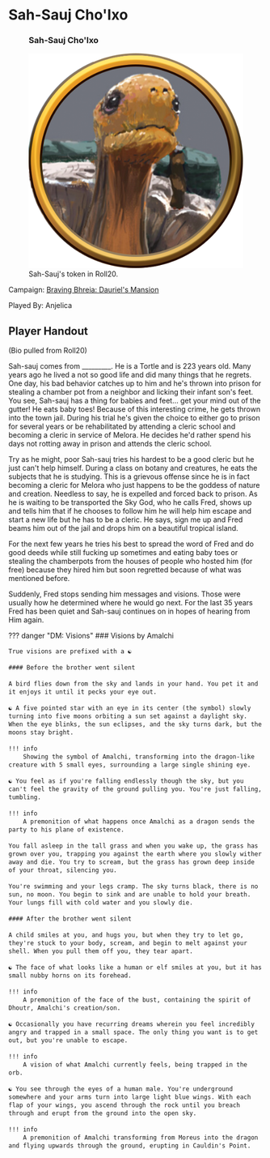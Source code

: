 # Sah-Sauj Cho'Ixo

<figure class="infobox right">
  <h3>Sah-Sauj Cho'Ixo</h3>
  <img src="/assets/images/sah-sauj.png" />
  <figcaption>
    Sah-Sauj's token in Roll20.
  </figcaption>
</figure>

Campaign: [Braving Bhreia: Dauriel's Mansion](../dauriels-mansion-roll20.md)

Played By: Anjelica

## Player Handout

(Bio pulled from Roll20)

Sah-sauj comes from _________. He is a Tortle and is 223 years old. Many years ago he lived a not so good life and did many things that he regrets. One day, his bad behavior catches up to him and he's thrown into prison for stealing a chamber pot from a neighbor and licking their infant son's feet. You see, Sah-sauj has a thing for babies and feet… get your mind out of the gutter! He eats baby toes! Because of this interesting crime, he gets thrown into the town jail. During his trial he's given the choice to either go to prison for several years or be rehabilitated by attending a cleric school and becoming a cleric in service of Melora. He decides he'd rather spend his days not rotting away in prison and attends the cleric school.

Try as he might, poor Sah-sauj tries his hardest to be a good cleric but he just can't help himself. During a class on botany and creatures, he eats the subjects that he is studying. This is a grievous offense since he is in fact becoming a cleric for Melora who just happens to be the goddess of nature and creation. Needless to say, he is expelled and forced back to prison. As he is waiting to be transported the Sky God, who he calls Fred, shows up and tells him that if he chooses to follow him he will help him escape and start a new life but he has to be a cleric. He says, sign me up and Fred beams him out of the jail and drops him on a beautiful tropical island.

For the next few years he tries his best to spread the word of Fred and do good deeds while still fucking up sometimes and eating baby toes or stealing the chamberpots from the houses of people who hosted him (for free) because they hired him but soon regretted because of what was mentioned before.

Suddenly, Fred stops sending him messages and visions. Those were usually how he determined where he would go next. For the last 35 years Fred has been quiet and Sah-sauj continues on in hopes of hearing from Him again.

??? danger "DM: Visions"
    ### Visions by Amalchi

    True visions are prefixed with a ☯️

    #### Before the brother went silent

    A bird flies down from the sky and lands in your hand. You pet it and it enjoys it until it pecks your eye out.

    ☯️ A five pointed star with an eye in its center (the symbol) slowly turning into five moons orbiting a sun set against a daylight sky. When the eye blinks, the sun eclipses, and the sky turns dark, but the moons stay bright.

    !!! info
        Showing the symbol of Amalchi, transforming into the dragon-like creature with 5 small eyes, surrounding a large single shining eye.

    ☯️ You feel as if you're falling endlessly though the sky, but you can't feel the gravity of the ground pulling you. You're just falling, tumbling.

    !!! info
        A premonition of what happens once Amalchi as a dragon sends the party to his plane of existence.

    You fall asleep in the tall grass and when you wake up, the grass has grown over you, trapping you against the earth where you slowly wither away and die. You try to scream, but the grass has grown deep inside of your throat, silencing you.

    You're swimming and your legs cramp. The sky turns black, there is no sun, no moon. You begin to sink and are unable to hold your breath. Your lungs fill with cold water and you slowly die.

    #### After the brother went silent

    A child smiles at you, and hugs you, but when they try to let go, they're stuck to your body, scream, and begin to melt against your shell. When you pull them off you, they tear apart.

    ☯️ The face of what looks like a human or elf smiles at you, but it has small nubby horns on its forehead.

    !!! info
        A premonition of the face of the bust, containing the spirit of Dhoutr, Amalchi's creation/son.

    ☯️ Occasionally you have recurring dreams wherein you feel incredibly angry and trapped in a small space. The only thing you want is to get out, but you're unable to escape.

    !!! info
        A vision of what Amalchi currently feels, being trapped in the orb.

    ☯️ You see through the eyes of a human male. You're underground somewhere and your arms turn into large light blue wings. With each flap of your wings, you ascend through the rock until you breach through and erupt from the ground into the open sky.

    !!! info
        A premonition of Amalchi transforming from Moreus into the dragon and flying upwards through the ground, erupting in Cauldin's Point.
